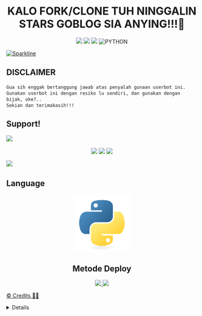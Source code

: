 <h1 align="center">KALO FORK/CLONE TUH NINGGALIN STARS GOBLOG SIA ANYING!!!🤨</h1>

<p align="center">
    <a href="https://github.com/DIORrios285/DIOR-UBOT/commits/DIOR-UBOT"><img 
src="https://img.shields.io/github/last-commit/DIORrios285/DIOR-UBOT?color=ff0000&logo=github&logoColor=green&style=for-the-badge" /></a>
    <a href="https://github.com/DIORrios285/DIOR-UBOT"> <img 
src="https://img.shields.io/github/repo-size/DIORrios285/DIOR-UBOT?logo=github&logoColor=green&style=for-the-badge" /></a>
    <a href="https://pypi.org/project/Telethon/"><img 
src="https://img.shields.io/pypi/v/telethon?color=important&label=telethon&logo=python&logoColor=green&style=for-the-badge" /></a>
    <img alt="PYTHON" src="https://img.shields.io/badge/PYTHON-v3.9.6-purple?style=for-the-badge&logo=appveyor&logoColor=green"/>
    </p>

[![Sparkline](https://stars.medv.io/DIORrios285/DIOR-UBOT.svg)](https://stars.medv.io/DIORrios285/DIOR-UBOT)

## DISCLAIMER

```
Gua sih enggak bertanggung jawab atas penyalah gunaan userbot ini.
Gunakan userbot ini dengan resiko lu sendiri, dan gunakan dengan bijak, oke?..
Sekian dan terimakasih!!!
```

## Support!
</p>
<img src="https://user-images.githubusercontent.com/73097560/115834477-dbab4500-a447-11eb-908a-139a6edaec5c.gif">
    <p align="center"> 
    <a href="https://t.me/fandasupport" target="blank"><img src="https://img.icons8.com/nolan/55/telegram-app.png" /></a>
    <a href="https://t.me/fandaproject" target="blank"><img src="https://img.icons8.com/nolan/55/telegram-app.png" /></a>
    <a href="https://instagram.com/fatur.285" target="blank"><img src="https://img.icons8.com/nolan/55/instagram-new.png" /></a>
</p>
<img src="https://user-images.githubusercontent.com/73097560/115834477-dbab4500-a447-11eb-908a-139a6edaec5c.gif">

## Language
<p align="center"> 
<a 
href="https://www.python.org" target="_blank"> <img 
src="https://raw.githubusercontent.com/devicons/devicon/master/icons/python/python-original.svg" alt="python" width="150" height="150"/> 
</a> </p>

<h2 align="center">
   Metode Deploy
</h2>

<p align="center">
<a href="https://dashboard.heroku.com/new?template=https://github.com/DIORrios285/DIOR-UBOT"><img src="https://img.shields.io/badge/Deploy%20To%20Heroku-blueviolet?style=for-the-badge&logo=heroku" width="250""/</a>  
<a href="https://telegram.dog/XTZ_HerokuBot?start=RElPUnJpb3MyODUvRElPUi1VQk9UIERJT1ItVUJPVA"><img src="https://img.shields.io/badge/Deploy%20Via%20Telegram-blue?style=for-the-badge&logo=telegram" width="250""/</a>  </p>


© Credits 🏴‍☠️

</details>

<details>
<summary><b>TERIMAKASIH BANYAK BANYAK BANYAK TERIMAKASIH DAH POKOKNYA KEPADA
  </b></summary>
<br>

*   [Risman](https://github.com/mrismanaziz/Man-Userbot) Suhu-Userbot
*   [Kyy](https://github.com/muhammadrizky16/Kyy-Userbot) Kyy-Userbot
*   [Skyzu](https://github.com/Skyzu/skyzu-userbot) Skyzu-userbot
*   [Ira](https://github.com/zigaz23) Gada-Userbot
*   [Alfa](https://github.com/CoeF) Alfa-Userbot
*   DAN KEPADA SELURUH USERBOT INDONESIA LAINNYA!..

Mohon maap banget nih yee yang gak di cantumin di credit 🙏
